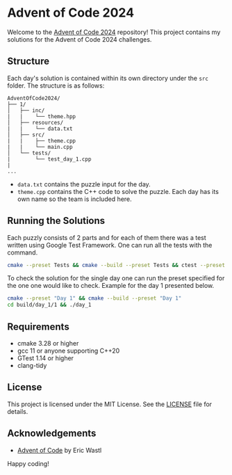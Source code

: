 # Advent of Code 2024

Welcome to the [Advent of Code 2024](https://adventofcode.com/2024) repository! This project contains my solutions for the Advent of Code 2024 challenges.

## Structure

Each day's solution is contained within its own directory under the `src` folder. The structure is as follows:

```
AdventOfCode2024/
├── 1/
│   ├── inc/
|   |    └── theme.hpp
│   ├── resources/
|   |    └── data.txt
│   ├── src/
|   |    ├── theme.cpp
|   |    └── main.cpp
│   └── tests/
|        └── test_day_1.cpp
|
...
```

- `data.txt` contains the puzzle input for the day.
- `theme.cpp` contains the C++ code to solve the puzzle. Each day has its own name so the team is included here.

## Running the Solutions

Each puzzly consists of 2 parts and for each of them there was a test written using Google Test Framework. One can run all the tests with the command.

```bash
cmake --preset Tests && cmake --build --preset Tests && ctest --preset Tests
```

To check the solution for the single day one can run the preset specified for the one one would like to check. Example for the day 1 presented below.

```bash
cmake --preset "Day 1" && cmake --build --preset "Day 1"
cd build/day_1/1 && ./day_1
```

## Requirements

- cmake 3.28 or higher
- gcc 11 or anyone supporting C++20
- GTest 1.14 or higher
- clang-tidy

## License

This project is licensed under the MIT License. See the [LICENSE](LICENSE) file for details.

## Acknowledgements

- [Advent of Code](https://adventofcode.com/) by Eric Wastl

Happy coding!
